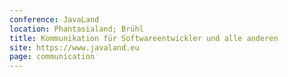 ```yaml
---
conference: JavaLand
location: Phantasialand; Brühl
title: Kommunikation für Softwareentwickler und alle anderen
site: https://www.javaland.eu
page: communication
---
```

